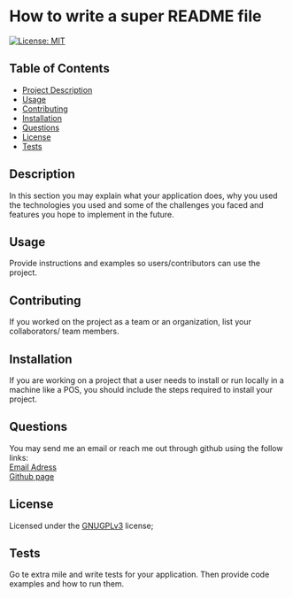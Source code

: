 
# How to write a super README file

[![License: MIT](https://img.shields.io/badge/License-LGPL_v3-blue.svg)](https://www.gnu.org/licenses/lgpl-3.0)

## Table of Contents
- [Project Description](#description)
- [Usage](#usage)
- [Contributing](#contributing)
- [Installation](#installation)
- [Questions](#questions)
- [License](#license)
- [Tests](#tests)

## Description
In this section you may explain what your application does, why you used the technologies you used and some of the challenges you faced and features you hope to implement in the future.

## Usage
Provide instructions and examples so users/contributors can use the project.

## Contributing 
If you worked on the project as a team or an organization, list your collaborators/ team members.

## Installation
If you are working on a project that a user needs to install or run locally in a machine like a POS, you should include the steps required to install your project.

## Questions
You may send me an email or reach me out through github using the follow links:  
[Email Adress](moises.perezr@hotmail.com)  
[Github page](https://github.com/MoisesPerez90)

## License
Licensed under the [GNUGPLv3](https://choosealicense.com/licenses/gpl-3.0/) license;

## Tests
Go te extra mile and write tests for your application. Then provide code examples and how to run them.
    